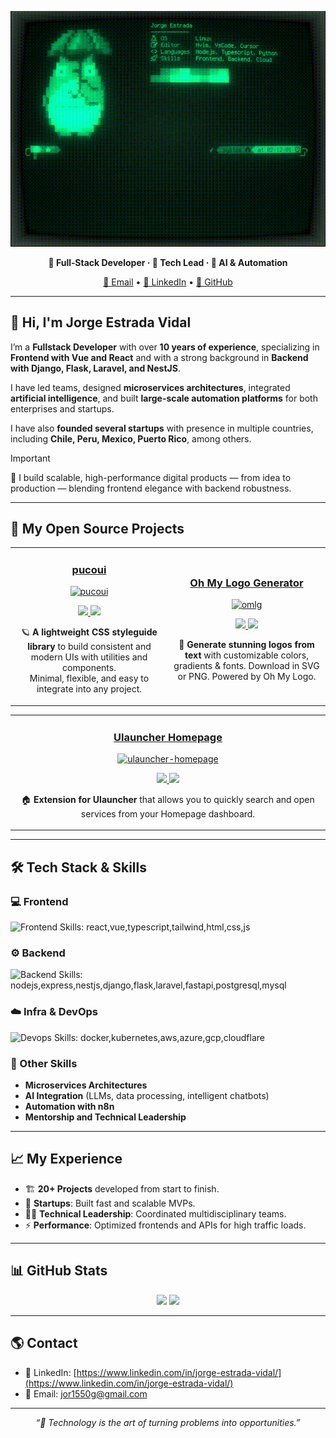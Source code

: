 ![pucodev](assets/pucodev-term.gif)

<!-- Tagline -->
<p align="center">
  <b>🚀 Full‑Stack Developer · 🧩 Tech Lead · 🧠 AI & Automation</b>
</p>

<p align="center">
  <a href="mailto:jor1550g@gmail.com">📧 Email</a> •
  <a href="https://www.linkedin.com/in/jorge-estrada-vidal">💼 LinkedIn</a> •
  <a href="https://github.com/pucodev">🐙 GitHub</a>
</p>

---

## 👋 Hi, I'm Jorge Estrada Vidal

I’m a **Fullstack Developer** with over **10 years of experience**, specializing in **Frontend with Vue and React** and with a strong background in **Backend with Django, Flask, Laravel, and NestJS**.

I have led teams, designed **microservices architectures**, integrated **artificial intelligence**, and built **large-scale automation platforms** for both enterprises and startups.

I have also **founded several startups** with presence in multiple countries, including **Chile, Peru, Mexico, Puerto Rico**, among others.

> [!IMPORTANT]
> 🎯 I build scalable, high-performance digital products — from idea to production — blending frontend elegance with backend robustness.

---

## 🚀 My Open Source Projects

<table>
  <tr>
    <td width="50%">
      <h3 align="center"><a href="https://pucodev.github.io/pucoui/" target="_blank">pucoui</a></h3>
      <div align="center">
        <a href="https://pucodev.github.io/pucoui/" target="_blank"
          ><img
            src="https://raw.githubusercontent.com/pucodev/pucoui/refs/heads/develop/assets/pucoui-showcase.png"
            width="100%"
            alt="pucoui"
        /></a>
        <p>
          <a href="https://github.com/pucodev/pucoui" target="_blank">
            <img
              src="https://img.shields.io/badge/Github-8760db?style=for-the-badge&logo=github"
            />
          </a>
          <a href="https://pucodev.github.io/pucoui" target="_blank">
            <img
              src="https://img.shields.io/badge/Website-8760db?style=for-the-badge&logo=google-chrome&logoColor=fff"
            />
          </a>
        </p>
        <p>
          🪐 <b>A lightweight CSS styleguide library</b> to build consistent and
          modern UIs with utilities and components. <br />
          Minimal, flexible, and easy to integrate into any project.
        </p>
      </div>
    </td>
    <td width="50%">
      <h3 align="center"><a href="https://pucodev.github.io/omlg" target="_blank">Oh My Logo Generator</a></h3>
      <div align="center">
        <a href="https://pucodev.github.io/omlg" target="_blank"
          ><img
            src="https://github.com/pucodev/omlg/blob/develop/assets/omlg-generator.png?raw=true"
            width="100%"
            alt="omlg"
        /></a>
        <p>
          <a href="https://github.com/pucodev/omlg" target="_blank">
            <img
              src="https://img.shields.io/badge/Github-ff7563?style=for-the-badge&logo=github"
            />
          </a>
          <a href="https://pucodev.github.io/omlg" target="_blank">
            <img
              src="https://img.shields.io/badge/Website-ff7563?style=for-the-badge&logo=google-chrome&logoColor=fff"
            />
          </a>
        </p>
        <p>
          🌟 <b>Generate stunning logos from text</b> with customizable colors,
          gradients & fonts. Download in SVG or PNG. Powered by Oh My Logo.
        </p>
      </div>
    </td>
  </tr>
</table>

<table>
  <tr>
    <td>
      <h3 align="center">
        <a href="https://github.com/pucodev/ulauncher-homepage" target="_blank"
          >Ulauncher Homepage</a
        >
      </h3>
      <div align="center">
        <a href="https://github.com/pucodev/ulauncher-homepage" target="_blank"
          ><img
            src="https://github.com/pucodev/ulauncher-homepage/blob/develop/screenshots/ulauncher-homepage.png?raw=true"
            width="100%"
            alt="ulauncher-homepage"
        /></a>
        <p>
          <a
            href="https://github.com/pucodev/ulauncher-homepage"
            target="_blank"
          >
            <img
              src="https://img.shields.io/badge/Github-378ba5?style=for-the-badge&logo=github"
            />
          </a>
          <a
            href="https://ext.ulauncher.io/-/github-pucodev-ulauncher-homepage"
            target="_blank"
          >
            <img
              src="https://img.shields.io/badge/Website-378ba5?style=for-the-badge&logo=google-chrome&logoColor=fff"
            />
          </a>
        </p>
        <p>
          🏠 <b>Extension for Ulauncher</b> that allows you to quickly
          search and open services from your Homepage dashboard.
        </p>
      </div>
    </td>
  </tr>
</table>

---

## 🛠 Tech Stack & Skills

### 💻 Frontend

![Frontend Skills: react,vue,typescript,tailwind,html,css,js](https://skillicons.dev/icons?i=react,vue,typescript,tailwind,html,css,js&perline=6)

### ⚙️ Backend

![Backend Skills: nodejs,express,nestjs,django,flask,laravel,fastapi,postgresql,mysql](https://skillicons.dev/icons?i=nodejs,express,nestjs,django,flask,laravel,fastapi,postgresql,mysql&perline=6)

### ☁️ Infra & DevOps

![Devops Skills: docker,kubernetes,aws,azure,gcp,cloudflare](https://skillicons.dev/icons?i=docker,kubernetes,aws,azure,gcp,cloudflare&perline=6)

### 🧠 Other Skills

- **Microservices Architectures**
- **AI Integration** (LLMs, data processing, intelligent chatbots)
- **Automation with n8n**
- **Mentorship and Technical Leadership**

---

## 📈 My Experience

- 🏗 **20+ Projects** developed from start to finish.
- 🚀 **Startups**: Built fast and scalable MVPs.
- 🧑‍💻 **Technical Leadership**: Coordinated multidisciplinary teams.
- ⚡ **Performance**: Optimized frontends and APIs for high traffic loads.

---

## 📊 GitHub Stats

<p align="center">
  <img src="https://github-readme-stats.vercel.app/api?username=pucodev&show_icons=true&theme=radical&hide_rank=true&hide=contribs" height="165" />
  <img src="https://github-readme-stats.vercel.app/api/top-langs/?username=pucodev&layout=compact&theme=radical" height="165" />
</p>

---

## 🌎 Contact

- 💼 LinkedIn: [https://www.linkedin.com/in/jorge-estrada-vidal/](https://www.linkedin.com/in/jorge-estrada-vidal/)
- 📧 Email: [jor1550g@gmail.com](mailto:jor1550g@gmail.com)

---

<p align="center">
  <i>“🚀 Technology is the art of turning problems into opportunities.”</i>
</p>
